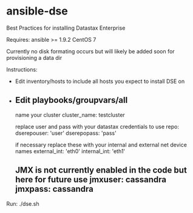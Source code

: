 # ansible-dse

Best Practices for installing Datastax Enterprise

Requires: ansible >= 1.9.2
          CentOS 7

Currently no disk formating occurs but will likely be added soon for provisioning a data dir

Instructions: 
  - Edit inventory/hosts to include all hosts you expect to install DSE on

  - Edit playbooks/groupvars/all 
    ---
    name your cluster
     cluster_name: testcluster

    replace user and pass with your datastax credentials to use repo:
     dserepouser: 'user'
     dserepopass: 'pass'

    if necessary replace these with your internal and external net device names
     external_int: 'eth0'
     internal_int: 'eth1'

    JMX is not currently enabled in the code but here for future use
     jmxuser: cassandra
     jmxpass: cassandra
    ---

Run: ./dse.sh

